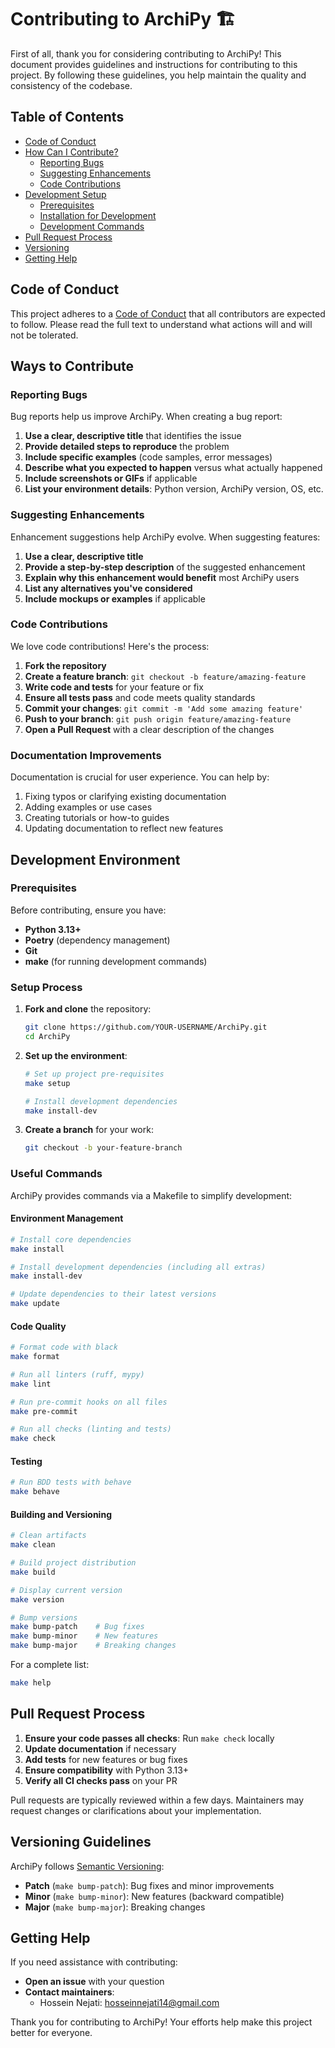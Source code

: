 # Contributing to ArchiPy 🏗️

First of all, thank you for considering contributing to ArchiPy! This document provides guidelines and instructions for contributing to this project. By following these guidelines, you help maintain the quality and consistency of the codebase.

## Table of Contents

- [Code of Conduct](#code-of-conduct)
- [How Can I Contribute?](#how-can-i-contribute)
  - [Reporting Bugs](#reporting-bugs)
  - [Suggesting Enhancements](#suggesting-enhancements)
  - [Code Contributions](#code-contributions)
- [Development Setup](#development-setup)
  - [Prerequisites](#prerequisites)
  - [Installation for Development](#installation-for-development)
  - [Development Commands](#development-commands)
- [Pull Request Process](#pull-request-process)
- [Versioning](#versioning)
- [Getting Help](#getting-help)

## Code of Conduct

This project adheres to a [Code of Conduct](CODE_OF_CONDUCT.md) that all contributors are expected to follow. Please read the full text to understand what actions will and will not be tolerated.

## Ways to Contribute

### Reporting Bugs

Bug reports help us improve ArchiPy. When creating a bug report:

1. **Use a clear, descriptive title** that identifies the issue
2. **Provide detailed steps to reproduce** the problem
3. **Include specific examples** (code samples, error messages)
4. **Describe what you expected to happen** versus what actually happened
5. **Include screenshots or GIFs** if applicable
6. **List your environment details**: Python version, ArchiPy version, OS, etc.

### Suggesting Enhancements

Enhancement suggestions help ArchiPy evolve. When suggesting features:

1. **Use a clear, descriptive title**
2. **Provide a step-by-step description** of the suggested enhancement
3. **Explain why this enhancement would benefit** most ArchiPy users
4. **List any alternatives you've considered**
5. **Include mockups or examples** if applicable

### Code Contributions

We love code contributions! Here's the process:

1. **Fork the repository**
2. **Create a feature branch**: `git checkout -b feature/amazing-feature`
3. **Write code and tests** for your feature or fix
4. **Ensure all tests pass** and code meets quality standards
5. **Commit your changes**: `git commit -m 'Add some amazing feature'`
6. **Push to your branch**: `git push origin feature/amazing-feature`
7. **Open a Pull Request** with a clear description of the changes

### Documentation Improvements

Documentation is crucial for user experience. You can help by:

1. Fixing typos or clarifying existing documentation
2. Adding examples or use cases
3. Creating tutorials or how-to guides
4. Updating documentation to reflect new features

## Development Environment

### Prerequisites

Before contributing, ensure you have:

- **Python 3.13+**
- **Poetry** (dependency management)
- **Git**
- **make** (for running development commands)

### Setup Process

1. **Fork and clone** the repository:
   ```bash
   git clone https://github.com/YOUR-USERNAME/ArchiPy.git
   cd ArchiPy
   ```

2. **Set up the environment**:
   ```bash
   # Set up project pre-requisites
   make setup

   # Install development dependencies
   make install-dev
   ```

3. **Create a branch** for your work:
   ```bash
   git checkout -b your-feature-branch
   ```

### Useful Commands

ArchiPy provides commands via a Makefile to simplify development:

#### Environment Management
```bash
# Install core dependencies
make install

# Install development dependencies (including all extras)
make install-dev

# Update dependencies to their latest versions
make update
```

#### Code Quality
```bash
# Format code with black
make format

# Run all linters (ruff, mypy)
make lint

# Run pre-commit hooks on all files
make pre-commit

# Run all checks (linting and tests)
make check
```

#### Testing
```bash
# Run BDD tests with behave
make behave
```

#### Building and Versioning
```bash
# Clean artifacts
make clean

# Build project distribution
make build

# Display current version
make version

# Bump versions
make bump-patch    # Bug fixes
make bump-minor    # New features
make bump-major    # Breaking changes
```

For a complete list:
```bash
make help
```

## Pull Request Process

1. **Ensure your code passes all checks**: Run `make check` locally
2. **Update documentation** if necessary
3. **Add tests** for new features or bug fixes
4. **Ensure compatibility** with Python 3.13+
5. **Verify all CI checks pass** on your PR

Pull requests are typically reviewed within a few days. Maintainers may request changes or clarifications about your implementation.

## Versioning Guidelines

ArchiPy follows [Semantic Versioning](https://semver.org/):

- **Patch** (`make bump-patch`): Bug fixes and minor improvements
- **Minor** (`make bump-minor`): New features (backward compatible)
- **Major** (`make bump-major`): Breaking changes

## Getting Help

If you need assistance with contributing:

- **Open an issue** with your question
- **Contact maintainers**:
  - Hossein Nejati: [hosseinnejati14@gmail.com](mailto:hosseinnejati14@gmail.com)

Thank you for contributing to ArchiPy! Your efforts help make this project better for everyone.
